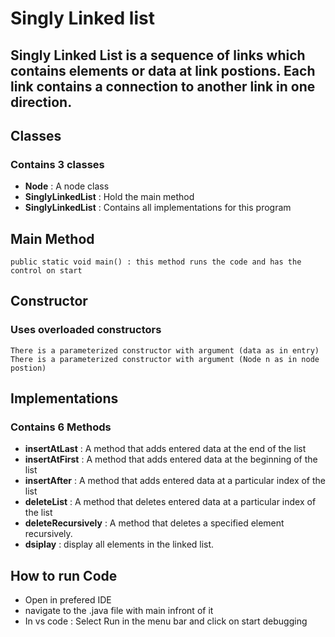 # Singly Linked list

## **Singly** Linked List is a sequence of **links** which contains elements or data at link postions. Each link contains a connection to another link in one direction.

## Classes

### Contains 3 classes
- **Node** : A node class
- **SinglyLinkedList** : Hold the main method 
- **SinglyLinkedList** : Contains all implementations for this program 

## Main Method
    public static void main() : this method runs the code and has the control on start

## Constructor 
### Uses overloaded constructors
    There is a parameterized constructor with argument (data as in entry)
    There is a parameterized constructor with argument (Node n as in node postion)


## Implementations

### Contains 6 Methods
- **insertAtLast** : A method that adds entered data at the end of the list
- **insertAtFirst** : A method that adds entered data at the beginning of the list
- **insertAfter** : A method that adds entered data at a particular index of the list
- **deleteList** : A method that deletes entered data at a particular index of the list
- **deleteRecursively** : A method that deletes a specified element recursively.
- **dsiplay** : display all elements in the linked list.

## How to run Code
-   Open in prefered IDE
-   navigate to the .java file with main infront of it
-   In vs code : Select Run in the menu bar and click on start debugging

